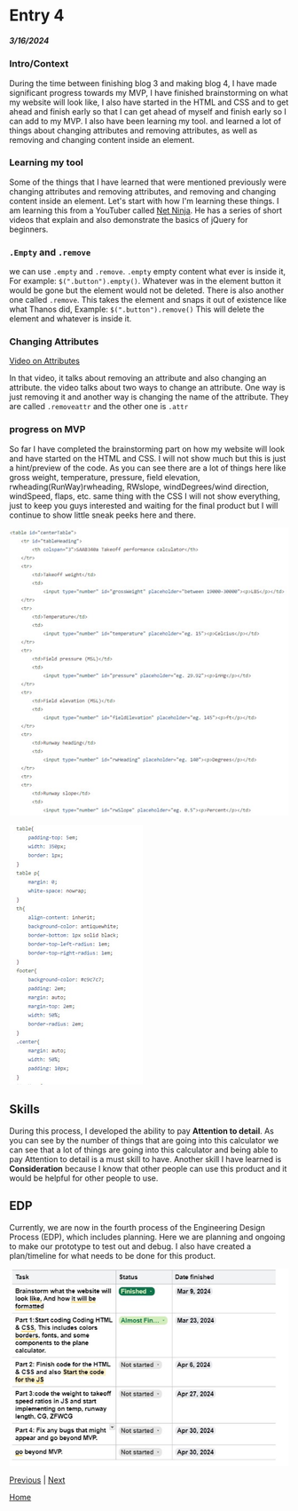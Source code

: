 # Entry 4
##### 3/16/2024

### Intro/Context

During the time between finishing blog 3 and making blog 4, I have made significant progress towards my MVP, I have finished brainstorming on what my website will look like, I also have started in the HTML and CSS and to get ahead and finish early so that I can get ahead of myself and finish early so I can add to my MVP. I also have been learning my tool. and learned a lot of things about changing attributes and removing attributes, as well as removing and changing content inside an element.

### Learning my tool

Some of the things that I have learned that were mentioned previously were changing attributes and removing attributes, and removing and changing content inside an element. Let's start with how I'm learning these things. I am learning this from a YouTuber called [Net Ninja](https://www.youtube.com/@NetNinja). He has a series of short videos that explain and also demonstrate the basics of jQuery for beginners.


### `.Empty` and `.remove`

we can use `.empty` and `.remove`. `.empty` empty content what ever is inside it, For example:
`$(".button").empty()`. Whatever was in the element button it would be gone but the element would not be deleted. There is also another one called `.remove`. This takes the element and snaps it out of existence like what Thanos did, Example:
`$(".button").remove()`
This will delete the element and whatever is inside it.

### Changing Attributes

[Video on Attributes](https://www.youtube.com/watch?v=VYbRyVh803I&list=PL4cUxeGkcC9hNUJ0j6ccnOAcJIPoTRpO4&index=12)

In that video, it talks about removing an attribute and also changing an attribute. the video talks about two ways to change an attribute. One way is just removing it and another way is changing the name of the attribute. They are called `.removeattr` and the other one is `.attr`


### progress on MVP

So far I have completed the brainstorming part on how my website will look and have started on the HTML and CSS. I will not show much but this is just a hint/preview of the code. As you can see there are a lot of things here like gross weight, temperature, pressure, field elevation, rwheading(RunWay)rwheading, RWslope, windDegrees/wind direction, windSpeed,  flaps, etc. same thing with the CSS I will not show everything, just to keep you guys interested and waiting for the final product but I will continue to show little sneak peeks here and there.


![HTML hint](../img/hint_html.jpg)

![CSS hint](../img/css_hint.jpg)

## Skills
During this process, I developed the ability to pay **Attention to detail**. As you can see by the number of things that are going into this calculator we can see that a lot of things are going into this calculator and being able to pay Attention to detail is a must skill to have. Another skill I have learned is **Consideration** because I know that other people can use this product and it would be helpful for other people to use.


## EDP
Currently, we are now in the fourth process of the Engineering Design Process (EDP), which includes planning. Here we are planning and ongoing to make our prototype to test out and debug. I also have created a plan/timeline for what needs to be done for this product.

![plan](../img/plan_timeline.jpg)


[Previous](entry03.md) | [Next](entry05.md)

[Home](../README.md)